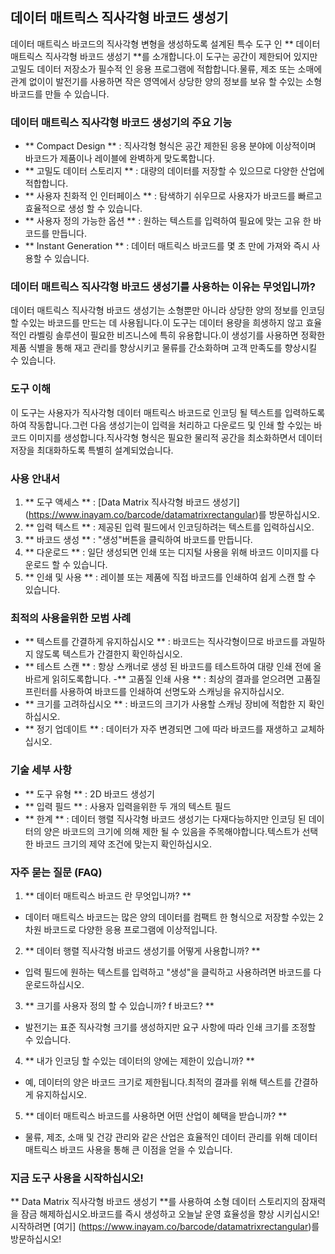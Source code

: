 ## 데이터 매트릭스 직사각형 바코드 생성기

데이터 매트릭스 바코드의 직사각형 변형을 생성하도록 설계된 특수 도구 인 ** 데이터 매트릭스 직사각형 바코드 생성기 **를 소개합니다.이 도구는 공간이 제한되어 있지만 고밀도 데이터 저장소가 필수적 인 응용 프로그램에 적합합니다.물류, 제조 또는 소매에 관계 없이이 발전기를 사용하면 작은 영역에서 상당한 양의 정보를 보유 할 수있는 소형 바코드를 만들 수 있습니다.

### 데이터 매트릭스 직사각형 바코드 생성기의 주요 기능

- ** Compact Design ** : 직사각형 형식은 공간 제한된 응용 분야에 이상적이며 바코드가 제품이나 레이블에 완벽하게 맞도록합니다.
- ** 고밀도 데이터 스토리지 ** : 대량의 데이터를 저장할 수 있으므로 다양한 산업에 적합합니다.
- ** 사용자 친화적 인 인터페이스 ** : 탐색하기 쉬우므로 사용자가 바코드를 빠르고 효율적으로 생성 할 수 있습니다.
- ** 사용자 정의 가능한 옵션 ** : 원하는 텍스트를 입력하여 필요에 맞는 고유 한 바코드를 만듭니다.
- ** Instant Generation ** : 데이터 매트릭스 바코드를 몇 초 만에 가져와 즉시 사용할 수 있습니다.

### 데이터 매트릭스 직사각형 바코드 생성기를 사용하는 이유는 무엇입니까?

데이터 매트릭스 직사각형 바코드 생성기는 소형뿐만 아니라 상당한 양의 정보를 인코딩 할 수있는 바코드를 만드는 데 사용됩니다.이 도구는 데이터 용량을 희생하지 않고 효율적인 라벨링 솔루션이 필요한 비즈니스에 특히 유용합니다.이 생성기를 사용하면 정확한 제품 식별을 통해 재고 관리를 향상시키고 물류를 간소화하며 고객 만족도를 향상시킬 수 있습니다.

### 도구 이해

이 도구는 사용자가 직사각형 데이터 매트릭스 바코드로 인코딩 될 텍스트를 입력하도록하여 작동합니다.그런 다음 생성기는이 입력을 처리하고 다운로드 및 인쇄 할 수있는 바코드 이미지를 생성합니다.직사각형 형식은 필요한 물리적 공간을 최소화하면서 데이터 저장을 최대화하도록 특별히 설계되었습니다.

### 사용 안내서

1. ** 도구 액세스 ** : [Data Matrix 직사각형 바코드 생성기] (https://www.inayam.co/barcode/datamatrixrectangular)를 방문하십시오.
2. ** 입력 텍스트 ** : 제공된 입력 필드에서 인코딩하려는 텍스트를 입력하십시오.
3. ** 바코드 생성 ** : "생성"버튼을 클릭하여 바코드를 만듭니다.
4. ** 다운로드 ** : 일단 생성되면 인쇄 또는 디지털 사용을 위해 바코드 이미지를 다운로드 할 수 있습니다.
5. ** 인쇄 및 사용 ** : 레이블 또는 제품에 직접 바코드를 인쇄하여 쉽게 스캔 할 수 있습니다.

### 최적의 사용을위한 모범 사례

- ** 텍스트를 간결하게 유지하십시오 ** : 바코드는 직사각형이므로 바코드를 과밀하지 않도록 텍스트가 간결한지 확인하십시오.
- ** 테스트 스캔 ** : 항상 스캐너로 생성 된 바코드를 테스트하여 대량 인쇄 전에 올바르게 읽히도록합니다.
-** 고품질 인쇄 사용 ** : 최상의 결과를 얻으려면 고품질 프린터를 사용하여 바코드를 인쇄하여 선명도와 스캐닝을 유지하십시오.
- ** 크기를 고려하십시오 ** : 바코드의 크기가 사용할 스캐닝 장비에 적합한 지 확인하십시오.
- ** 정기 업데이트 ** : 데이터가 자주 변경되면 그에 따라 바코드를 재생하고 교체하십시오.

### 기술 세부 사항

- ** 도구 유형 ** : 2D 바코드 생성기
- ** 입력 필드 ** : 사용자 입력을위한 두 개의 텍스트 필드
- ** 한계 ** : 데이터 행렬 직사각형 바코드 생성기는 다재다능하지만 인코딩 된 데이터의 양은 바코드의 크기에 의해 제한 될 수 있음을 주목해야합니다.텍스트가 선택한 바코드 크기의 제약 조건에 맞는지 확인하십시오.

### 자주 묻는 질문 (FAQ)

1. ** 데이터 매트릭스 바코드 란 무엇입니까? **
- 데이터 매트릭스 바코드는 많은 양의 데이터를 컴팩트 한 형식으로 저장할 수있는 2 차원 바코드로 다양한 응용 프로그램에 이상적입니다.

2. ** 데이터 행렬 직사각형 바코드 생성기를 어떻게 사용합니까? **
- 입력 필드에 원하는 텍스트를 입력하고 "생성"을 클릭하고 사용하려면 바코드를 다운로드하십시오.

3. ** 크기를 사용자 정의 할 수 있습니까? f 바코드? **
- 발전기는 표준 직사각형 크기를 생성하지만 요구 사항에 따라 인쇄 크기를 조정할 수 있습니다.

4. ** 내가 인코딩 할 수있는 데이터의 양에는 제한이 있습니까? **
- 예, 데이터의 양은 바코드 크기로 제한됩니다.최적의 결과를 위해 텍스트를 간결하게 유지하십시오.

5. ** 데이터 매트릭스 바코드를 사용하면 어떤 산업이 혜택을 받습니까? **
- 물류, 제조, 소매 및 건강 관리와 같은 산업은 효율적인 데이터 관리를 위해 데이터 매트릭스 바코드 사용을 통해 큰 이점을 얻을 수 있습니다.

### 지금 도구 사용을 시작하십시오!

** Data Matrix 직사각형 바코드 생성기 **를 사용하여 소형 데이터 스토리지의 잠재력을 잠금 해제하십시오.바코드를 즉시 생성하고 오늘날 운영 효율성을 향상 시키십시오!시작하려면 [여기] (https://www.inayam.co/barcode/datamatrixrectangular)를 방문하십시오!